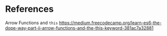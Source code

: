 # References

Arrow Functions and `this`
https://medium.freecodecamp.org/learn-es6-the-dope-way-part-ii-arrow-functions-and-the-this-keyword-381ac7a32881
